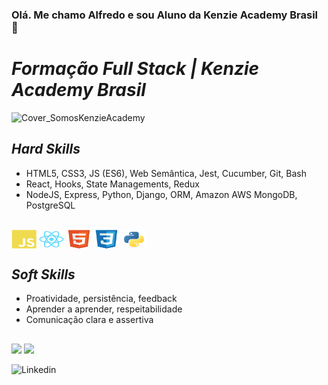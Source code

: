 ### Olá. Me chamo Alfredo e sou Aluno da Kenzie Academy Brasil 👋

# ***Formação Full Stack | Kenzie Academy Brasil***

![Cover_SomosKenzieAcademy](https://user-images.githubusercontent.com/101817225/170341920-a3c10728-467b-4357-9428-0009b46e1af3.png)

## ***Hard Skills***

* HTML5, CSS3, JS (ES6), Web Semântica, Jest, Cucumber, Git, Bash
* React, Hooks, State Managements, Redux
* NodeJS, Express, Python, Django, ORM, Amazon AWS MongoDB, PostgreSQL

<div style="display: inline_block"><br>
  <img align="center" alt="Rafa-Js" height="30" width="40" src="https://raw.githubusercontent.com/devicons/devicon/master/icons/javascript/javascript-plain.svg">
<!--   <img align="center" alt="Rafa-Ts" height="30" width="40" src="https://raw.githubusercontent.com/devicons/devicon/master/icons/typescript/typescript-plain.svg"> -->
  <img align="center" alt="Rafa-React" height="30" width="40" src="https://raw.githubusercontent.com/devicons/devicon/master/icons/react/react-original.svg">
  <img align="center" alt="Rafa-HTML" height="30" width="40" src="https://raw.githubusercontent.com/devicons/devicon/master/icons/html5/html5-original.svg">
  <img align="center" alt="Rafa-CSS" height="30" width="40" src="https://raw.githubusercontent.com/devicons/devicon/master/icons/css3/css3-original.svg">
  <img align="center" alt="Rafa-Python" height="30" width="40" src="https://raw.githubusercontent.com/devicons/devicon/master/icons/python/python-original.svg">
 
</div>
  
## ***Soft Skills***

* Proatividade, persistência, feedback
* Aprender a aprender, respeitabilidade
* Comunicação clara e assertiva
 
##
<div> 
  <a href="https://www.youtube.com/channel/UCHGyhE14Wc_WqvPD3QjmywA" target="_blank"><img src="https://img.shields.io/badge/YouTube-FF0000?style=for-the-badge&logo=youtube&logoColor=white" target="_blank"></a>
  <a href="https://instagram.com/alfredo_fontinele" target="_blank"><img src="https://img.shields.io/badge/-Instagram-%23E4405F?style=for-the-badge&logo=instagram&logoColor=white" target="_blank"></a>
<!--  <a href="" target="_blank"><img src="https://img.shields.io/badge/Discord-7289DA?style=for-the-badge&logo=discord&logoColor=white" target="_blank"></a>  -->
 
 
<!--   ![Snake animation](https://github.com/rafaballerini/rafaballerini/blob/output/github-contribution-grid-snake.svg) -->
 
</div>

![Linkedin](https://user-images.githubusercontent.com/101817225/170341903-e0ef57e3-ad3b-4424-9156-12166981fd8e.png)
